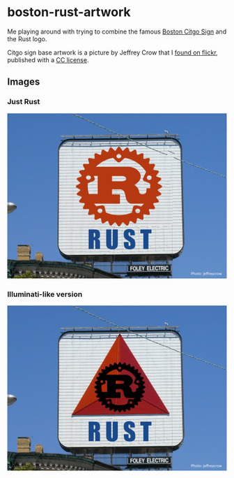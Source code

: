 # boston-rust-artwork

Me playing around with trying to combine the famous [Boston Citgo Sign] and the Rust logo.

Citgo sign base artwork is a picture by Jeffrey Crow that I [found on flickr][flickr], published
with a [CC license][cc].

[flickr]: https://www.flickr.com/photos/jeffreycrow/2538688205/
[cc]: https://creativecommons.org/licenses/by-nc-sa/2.0/
[Boston Citgo Sign]: https://en.wikipedia.org/wiki/Boston_Citgo_sign

## Images

### Just Rust

<img src="./Boston%20Rust%20Logo.jpg" width=640/>

### Illuminati-like version

<img src="./Boston%20Rust%20Logo%20Illuminati.jpg" width=640/>

